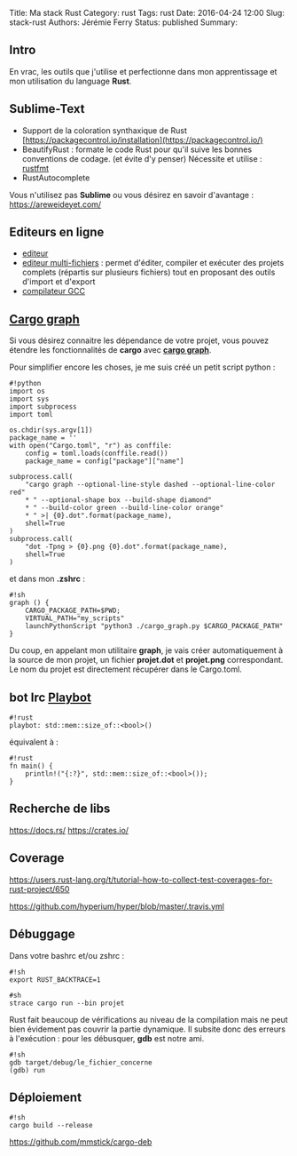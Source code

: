 Title: Ma stack Rust
Category: rust
Tags: rust
Date: 2016-04-24 12:00
Slug: stack-rust
Authors: Jérémie Ferry
Status: published
Summary:

## Intro

En vrac, les outils que j'utilise et perfectionne dans mon apprentissage et mon utilisation du language **Rust**.

## Sublime-Text

- Support de la coloration synthaxique de Rust [https://packagecontrol.io/installation](https://packagecontrol.io/)
- BeautifyRust : formate le code Rust pour qu'il suive les bonnes conventions de codage. (et évite d'y penser)
Nécessite et utilise : [rustfmt](https://github.com/rust-lang-nursery/rustfmt)
- RustAutocomplete

Vous n'utilisez pas **Sublime** ou vous désirez en savoir d'avantage : https://areweideyet.com/

## Editeurs en ligne

- [editeur](https://play.rust-lang.org)
- [editeur multi-fichiers](http://www.tutorialspoint.com/compile_rust_online.php) : permet d'éditer, compiler et exécuter des projets complets (répartis sur plusieurs fichiers) tout en proposant des outils d'import et d'export
- [compilateur GCC](http://rust.godbolt.org)


## [Cargo graph](#cargo-graph)

Si vous désirez connaitre les dépendance de votre projet, vous pouvez étendre les fonctionnalités de **cargo** avec **[cargo graph](https://github.com/kbknapp/cargo-graph)**.

Pour simplifier encore les choses, je me suis créé un petit script python :

    #!python
    import os
    import sys
    import subprocess
    import toml
    
    os.chdir(sys.argv[1])
    package_name = ''
    with open("Cargo.toml", "r") as conffile:
        config = toml.loads(conffile.read())
        package_name = config["package"]["name"]
    
    subprocess.call(
        "cargo graph --optional-line-style dashed --optional-line-color red"
        * " --optional-shape box --build-shape diamond"
        * " --build-color green --build-line-color orange"
        * " >| {0}.dot".format(package_name),
        shell=True
    )
    subprocess.call(
        "dot -Tpng > {0}.png {0}.dot".format(package_name),
        shell=True
    )

et dans mon **.zshrc** :

    #!sh
    graph () {
        CARGO_PACKAGE_PATH=$PWD;
        VIRTUAL_PATH="my_scripts"
        launchPythonScript "python3 ./cargo_graph.py $CARGO_PACKAGE_PATH"
    }

Du coup, en appelant mon utilitaire **graph**, je vais créer automatiquement à la source de mon projet, un fichier **projet.dot** et **projet.png** correspondant.
Le nom du projet est directement récupérer dans le Cargo.toml.


## bot Irc [Playbot](https://github.com/redox-os/playbot)

    #!rust
    playbot: std::mem::size_of::<bool>()

équivalent à :

    #!rust
    fn main() {
        println!("{:?}", std::mem::size_of::<bool>());
    }

## Recherche de libs

https://docs.rs/
https://crates.io/

## Coverage

https://users.rust-lang.org/t/tutorial-how-to-collect-test-coverages-for-rust-project/650

https://github.com/hyperium/hyper/blob/master/.travis.yml

## Débuggage

Dans votre bashrc et/ou zshrc :

    #!sh
    export RUST_BACKTRACE=1

    #sh
    strace cargo run --bin projet

Rust fait beaucoup de vérifications au niveau de la compilation mais ne peut bien évidement pas couvrir la partie dynamique.
Il subsite donc des erreurs à l'exécution : pour les débusquer, **gdb** est notre ami.

    #!sh
    gdb target/debug/le_fichier_concerne
    (gdb) run

## Déploiement

    #!sh
    cargo build --release

https://github.com/mmstick/cargo-deb
